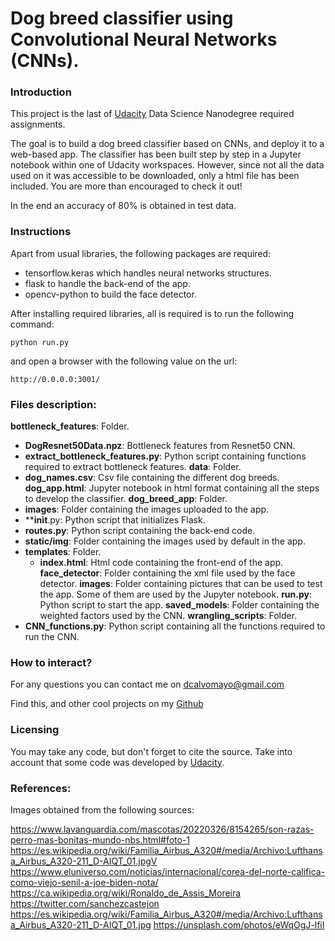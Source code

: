 # Dog breed classifier using Convolutional Neural Networks (CNNs).

### Introduction
This project is the last of [Udacity](www.udacity.com) Data Science Nanodegree required assignments.

The goal is to build a dog breed classifier based on CNNs, and deploy it to a web-based app. The classifier has been built step by step in a Jupyter notebook within one of Udacity workspaces. However, since not all the data used on it was accessible to be downloaded, only a html file has been included. You are more than encouraged to check it out!

In the end an accuracy of 80% is obtained in test data.

### Instructions
Apart from usual libraries, the following packages are required:
- tensorflow.keras which handles neural networks structures.
- flask to handle the back-end of the app.
- opencv-python to build the face detector.

After installing required libraries, all is required is to run the following command:

`python run.py`

and open a browser with the following value on the url:

`http://0.0.0.0:3001/`

### Files description:
**bottleneck_features**: Folder.
  - **DogResnet50Data.npz**: Bottleneck features from Resnet50 CNN.
  - **extract_bottleneck_features.py**: Python script containing functions required to extract bottleneck features.
**data**: Folder.
  - **dog_names.csv**: Csv file containing the different dog breeds.
**dog_app.html**: Jupyter notebook in html format containing all the steps to develop the classifier.
**dog_breed_app**: Folder.
  - **images**: Folder containing the images uploaded to the app.
  - **__init__.py: Python script that initializes Flask.
  - **routes.py**: Python script containing the back-end code.
  - **static/img**: Folder containing the images used by default in the app. 
  - **templates**: Folder.
    - **index.html**: Html code containing the front-end of the app.
**face_detector**: Folder containing the xml file used by the face detector.
**images**: Folder containing pictures that can be used to test the app. Some of them are used by the Jupyter notebook.
**run.py**: Python script to start the app.
**saved_models**: Folder containing the weighted factors used by the CNN.
**wrangling_scripts**: Folder.
  - **CNN_functions.py**: Python script containing all the functions required to run the CNN.

### How to interact?
For any questions you can contact me on dcalvomayo@gmail.com

Find this, and other cool projects on my [Github](https://github.com/dcalvomayo)

### Licensing
You may take any code, but don't forget to cite the source. Take into account that some code was developed by [Udacity](www.udacity.com).

### References:

Images obtained from the following sources:

https://www.lavanguardia.com/mascotas/20220326/8154265/son-razas-perro-mas-bonitas-mundo-nbs.html#foto-1
https://es.wikipedia.org/wiki/Familia_Airbus_A320#/media/Archivo:Lufthansa_Airbus_A320-211_D-AIQT_01.jpgV
https://www.eluniverso.com/noticias/internacional/corea-del-norte-califica-como-viejo-senil-a-joe-biden-nota/
https://ca.wikipedia.org/wiki/Ronaldo_de_Assis_Moreira
https://twitter.com/sanchezcastejon
https://es.wikipedia.org/wiki/Familia_Airbus_A320#/media/Archivo:Lufthansa_Airbus_A320-211_D-AIQT_01.jpg
https://unsplash.com/photos/eWqOgJ-lfiI

